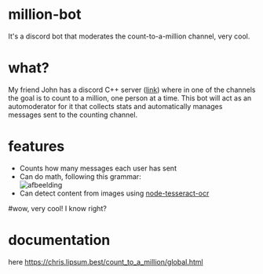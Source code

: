 # million-bot
It's a discord bot that moderates the count-to-a-million channel, very cool.

# what?
My friend John has a discord C++ server ([link](https://discord.gg/DpfjXdaZ)) where in one of the channels the goal is to count to a million, one person at a time. This bot will act as an automoderator for it that collects stats and automatically manages messages sent to the counting channel.

# features
* Counts how many messages each user has sent
* Can do math, following this grammar:\
![afbeelding](https://user-images.githubusercontent.com/23078165/120921518-5b256880-c6c4-11eb-82fc-cbbab9bf2e68.png)
* Can detect content from images using [node-tesseract-ocr](https://github.com/zapolnoch/node-tesseract-ocr)

#wow, very cool!
I know right?

# documentation
here https://chris.lipsum.best/count_to_a_million/global.html

